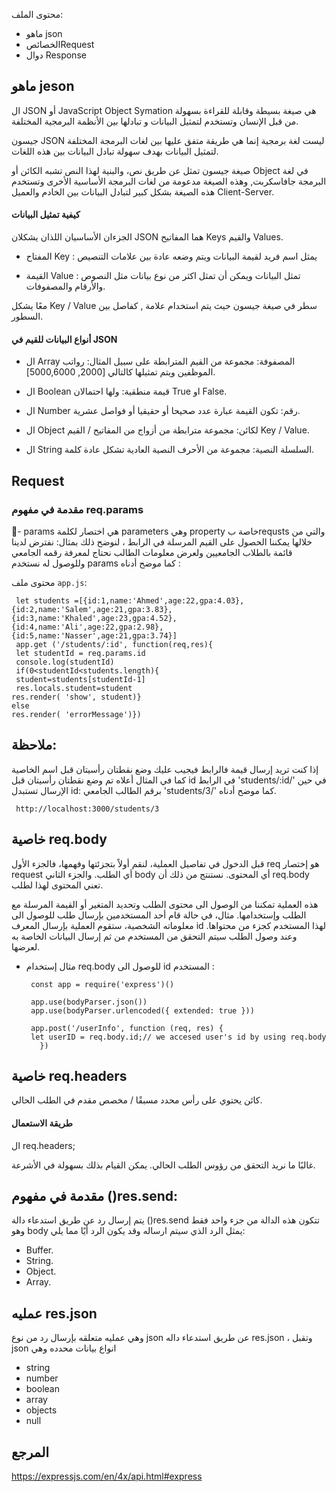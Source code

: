 
محتوى الملف:
- ماهو json
- الخصائصRequest
- دوال Response


## ماهو jeson

ال JSON أو JavaScript Object Symation هي صيغة بسيطة وقابلة للقراءة بسهولة من قبل الإنسان وتستخدم لتمثيل البيانات و تبادلها بين الأنظمة البرمجية المختلفة.

جيسون JSON ليست لغة برمجية إنما هي طريقة متفق عليها بين لغات البرمجة المختلفة لتمثيل البيانات بهدف سهولة تبادل البيانات بين هذه اللغات.

صيغة جيسون تمثل عن طريق نص، والبنية لهذا النص تشبه الكائن أو Object في لغة البرمجة جافاسكربت, وهذه الصيغة مدعومة من لغات البرمجة الأساسية الأخرى وتستخدم هذه الصيغة بشكل كبير لتبادل البيانات بين الخادم والعميل Client-Server.

####  كيفية تمثيل البيانات 

الجزءان الأساسيان اللذان يشكلان JSON هما المفاتيح Keys والقيم Values.

- المفتاح Key : يمثل اسم فريد لقيمة البيانات ويتم وضعه عادة بين علامات التنصيص

- القيمة Value : تمثل البيانات ويمكن أن تمثل اكثر من نوع بيانات مثل النصوص والأرقام والمصفوفات.

معًا يشكل Key / Value سطر في صيغة جيسون حيث يتم استخدام علامة , كفاصل بين السطور.

#### أنواع البيانات للقيم في JSON

- ال Array المصفوفة: مجموعة من القيم المترابطة على سبيل المثال: رواتب الموظفين ويتم تمثيلها كالتالي [2000, 5000,6000].

- ال Boolean قيمة منطقية: ولها احتمالان True او False.

- ال Number رقم: تكون القيمة عبارة عدد صحيحا أو حقيقيا أو فواصل عشرية.

- ال Object لكائن: مجموعة مترابطة من أزواج من المفاتيح / القيم Key / Value.

- ال String السلسلة النصية: مجموعة من الأحرف النصية العادية تشكل عادة كلمة.



## Request

### مقدمة في مفهوم req.params
-َ params هي اختصار لكلمة parameters وهي property خاصة بrequsts والتي من خلالها يمكننا الحصول على القيم المرسلة في الرابط ، لنوضح ذلك بمثال: نفترض لدينا قائمة بالطلاب الجامعيين ولعرض معلومات الطالب نحتاج لمعرفة رقمه الجامعي وللوصول له نستخدم params كما موضح أدناه :


محتوى ملف `app.js`:


     let students =[{id:1,name:'Ahmed',age:22,gpa:4.03}, {id:2,name:'Salem',age:21,gpa:3.83}, {id:3,name:'Khaled',age:23,gpa:4.52}, {id:4,name:'Ali',age:22,gpa:2.98}, {id:5,name:'Nasser',age:21,gpa:3.74}] 
     app.get ('/students/:id', function(req,res){ 
     let studentId = req.params.id
     console.log(studentId)
     if(0<studentId<students.length){
     student=students[studentId-1]
     res.locals.student=student
    res.render( 'show', student)}
    else
    res.render( 'errorMessage')})
    
    
    
 ##  ملاحظة: 
 إذا كنت تريد إرسال قيمة فالرابط فيجيب عليك وضع نقطتان رأسيتان قبل اسم الخاصية كما في المثال أعلاه تم وضع نقطتان رأسيتان قبل id في الرابط  'students/:id/'  في حين الإرسال تستبدل id:  برقم الطالب الجامعي  'students/3/'  كما موضح أدناه.
    
     http://localhost:3000/students/3
    
    
    
## خاصية req.body

قبل الدخول في تفاصيل العملية، لنقم أولاً بتجزئتها وفهمها، فالجزء الأول req هو إختصار request أي الطلب.
والجزء الثاني body أي المحتوى. نستنتج من ذلك أن req.body تعني المحتوى لهذا لطلب.

هذه العملية تمكننا من الوصول الى محتوى الطلب وتحديد المتغير أو القيمة المرسلة مع الطلب وإستخدامها.
مثال، في حالة قام أحد المستخدمين بإرسال طلب للوصول الى معلوماته الشخصية، ستقوم العملية بإرسال 
المعرف id لهذا المستخدم كجزء من محتواها. وعند وصول الطلب سيتم التحقق من المستخدم من ثم إرسال
البيانات الخاصة به لعرضها.


- مثال إستخدام req.body للوصول الى id المستخدم : 


       const app = require('express')()

       app.use(bodyParser.json()) 
       app.use(bodyParser.urlencoded({ extended: true })) 

       app.post('/userInfo', function (req, res) {
       let userID = req.body.id;// we accesed user's id by using req.body
         })
         
         
 ## خاصية req.headers

كائن يحتوي على رأس محدد مسبقًا / مخصص مقدم في الطلب الحالي.

#### طريقة الاستعمال

ال req.headers;
 
غالبًا ما نريد التحقق من رؤوس الطلب الحالي. يمكن القيام بذلك بسهولة في الأشرعة.



         
        
 ## مقدمة في مفهوم ()res.send:

يتم إرسال رد عن طريق استدعاء دالة ()res.send تتكون هذه الدالة من جزء واحد فقط وهو body يمثل الرد الذي سيتم ارساله وقد يكون الرد أيًا مما يلي: 


- Buffer.
- String.
- Object.
- Array.

##  عمليه res.json
 
 وهي عمليه متعلقه بإرسال رد من نوع json عن طريق استدعاء داله res.json ، وتقبل json انواع بيانات محدده وهي 

- string 
- number 
- boolean
- array
- objects
- null




## المرجع 
https://expressjs.com/en/4x/api.html#express
